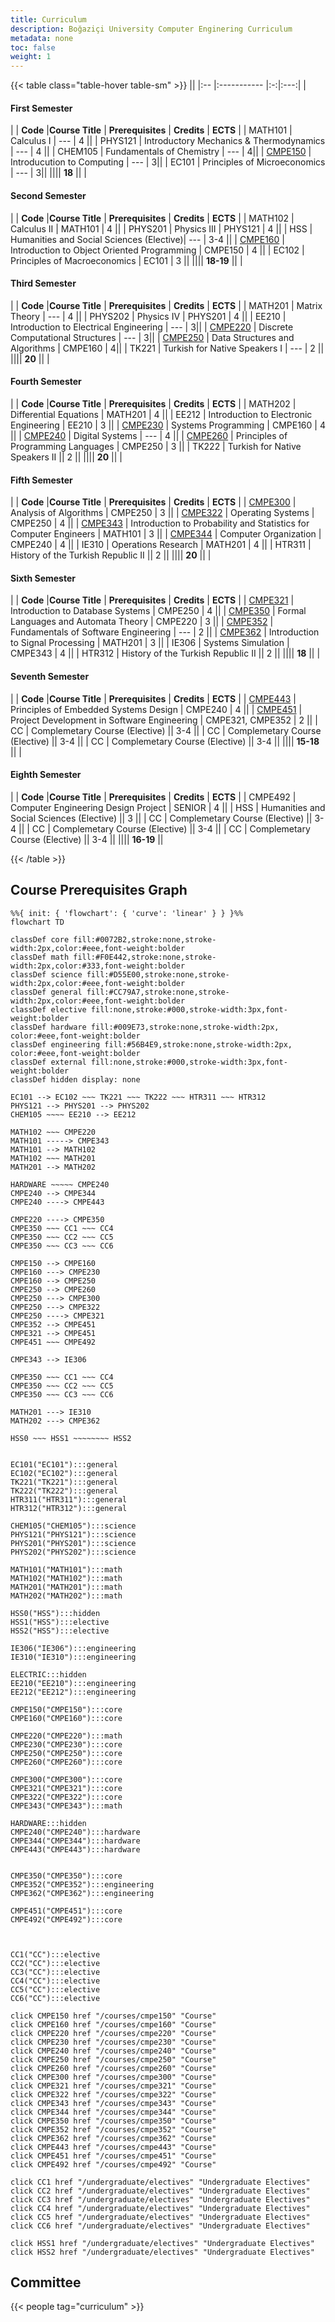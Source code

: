 ```yaml
---
title: Curriculum
description: Boğaziçi University Computer Enginering Curriculum
metadata: none
toc: false
weight: 1
---
```


<!-- prettier-ignore-start -->
{{< table class="table-hover table-sm" >}}
||
|:-- |:----------- |:-:|:---:|
| <h4>First Semester</h4>|
| **Code** |**Course Title** | **Prerequisites** | **Credits** | **ECTS** |
| MATH101 | Calculus I | --- | 4 ||
| PHYS121 | Introductory Mechanics & Thermodynamics | --- | 4 ||
| CHEM105 | Fundamentals of Chemistry | --- | 4||
| [CMPE150](/courses/cmpe150) | Introducution to Computing | --- | 3||
| EC101 | Principles of Microeconomics | --- | 3||
|||| **18** ||
| <h4>Second Semester</h4>|
| **Code** |**Course Title** | **Prerequisites** | **Credits** | **ECTS** |
| MATH102 | Calculus II | MATH101 | 4 ||
| PHYS201 | Physics III | PHYS121 | 4 ||
| HSS | Humanities and Social Sciences (Elective)| --- |  3-4 ||
| [CMPE160](/courses/cmpe160) | Introduction to Object Oriented Programming | CMPE150 | 4 ||
| EC102 | Principles of Macroeconomics | EC101 |  3 ||
||||  **18-19** ||
| <h4>Third Semester</h4>|
| **Code** |**Course Title** | **Prerequisites** | **Credits** | **ECTS** |
| MATH201 | Matrix Theory | --- | 4 ||
| PHYS202 | Physics IV | PHYS201 | 4 ||
| EE210 | Introduction to Electrical Engineering | --- | 3||
| [CMPE220](/courses/cmpe220) | Discrete Computational Structures | --- | 3||
| [CMPE250](/courses/cmpe250) | Data Structures and Algorithms | CMPE160 | 4||
| TK221 | Turkish for Native Speakers I | --- | 2 ||
|||| **20** ||
| <h4>Fourth Semester</h4>|
| **Code** |**Course Title** | **Prerequisites** | **Credits** | **ECTS** |
| MATH202 | Differential Equations | MATH201 | 4 ||
| EE212 | Introduction to Electronic Engineering | EE210 | 3 ||
| [CMPE230](/courses/cmpe230) | Systems Programming | CMPE160 | 4 ||
| [CMPE240](/courses/cmpe240) | Digital Systems | --- | 4 ||
| [CMPE260](/courses/cmpe260) | Principles of Programming Languages | CMPE250 | 3 ||
| TK222 | Turkish for Native Speakers II || 2 ||
|||| **20** ||
| <h4>Fifth Semester</h4>|
| **Code** |**Course Title** | **Prerequisites** | **Credits** | **ECTS** |
| [CMPE300](/courses/cmpe300) | Analysis of Algorithms | CMPE250 | 3 ||
| [CMPE322](/courses/cmpe322) | Operating Systems | CMPE250 | 4 ||
| [CMPE343](/courses/cmpe343) | Introduction to Probability and Statistics for Computer Engineers | MATH101 | 3 ||
| [CMPE344](/courses/cmpe344) | Computer Organization | CMPE240 | 4 ||
| IE310 | Operations Research | MATH201 | 4 ||
| HTR311 | History of the Turkish Republic II  || 2 ||
|||| **20** ||
| <h4>Sixth Semester</h4>|
| **Code** |**Course Title** | **Prerequisites** | **Credits** | **ECTS** |
| [CMPE321](/courses/cmpe321) | Introduction to Database Systems | CMPE250 | 4 ||
| [CMPE350](/courses/cmpe350) | Formal Languages and Automata Theory | CMPE220 | 3 ||
| [CMPE352](/courses/cmpe352) | Fundamentals of Software Engineering | --- | 2 ||
| [CMPE362](/courses/cmpe362) | Introduction to Signal Processing | MATH201 | 3 ||
| IE306 | Systems Simulation | CMPE343 | 4 ||
| HTR312 | History of the Turkish Republic II || 2 ||
|||| **18** ||
| <h4>Seventh Semester</h4>|
| **Code** |**Course Title** | **Prerequisites** | **Credits** | **ECTS** |
| [CMPE443](/courses/cmpe443) | Principles of Embedded Systems Design | CMPE240 | 4 ||
| [CMPE451](/courses/cmpe451) | Project Development in Software Engineering | CMPE321, CMPE352 | 2 ||
| CC | Complemetary Course (Elective) || 3-4 ||
| CC | Complemetary Course (Elective) || 3-4 ||
| CC | Complemetary Course (Elective) || 3-4 ||
|||| **15-18** ||
| <h4>Eighth Semester</h4>|
| **Code** |**Course Title** | **Prerequisites** | **Credits** | **ECTS** |
| CMPE492 | Computer Engineering Design Project | SENIOR | 4 ||
| HSS | Humanities and Social Sciences (Elective) || 3 ||
| CC | Complemetary Course (Elective) || 3-4 ||
| CC | Complemetary Course (Elective) || 3-4 ||
| CC | Complemetary Course (Elective) || 3-4 ||
|||| **16-19** ||

{{< /table >}}
<!-- prettier-ignore-end -->

## Course Prerequisites Graph

```mermaid "caption=prerequisites"
%%{ init: { 'flowchart': { 'curve': 'linear' } } }%%
flowchart TD

classDef core fill:#0072B2,stroke:none,stroke-width:2px,color:#eee,font-weight:bolder
classDef math fill:#F0E442,stroke:none,stroke-width:2px,color:#333,font-weight:bolder
classDef science fill:#D55E00,stroke:none,stroke-width:2px,color:#eee,font-weight:bolder
classDef general fill:#CC79A7,stroke:none,stroke-width:2px,color:#eee,font-weight:bolder
classDef elective fill:none,stroke:#000,stroke-width:3px,font-weight:bolder
classDef hardware fill:#009E73,stroke:none,stroke-width:2px, color:#eee,font-weight:bolder
classDef engineering fill:#56B4E9,stroke:none,stroke-width:2px, color:#eee,font-weight:bolder
classDef external fill:none,stroke:#000,stroke-width:3px,font-weight:bolder
classDef hidden display: none

EC101 --> EC102 ~~~ TK221 ~~~ TK222 ~~~ HTR311 ~~~ HTR312
PHYS121 --> PHYS201 --> PHYS202
CHEM105 ~~~~ EE210 --> EE212

MATH102 ~~~ CMPE220
MATH101 -----> CMPE343
MATH101 --> MATH102
MATH102 ~~~ MATH201
MATH201 --> MATH202

HARDWARE ~~~~~ CMPE240
CMPE240 --> CMPE344
CMPE240 ----> CMPE443

CMPE220 ----> CMPE350
CMPE350 ~~~ CC1 ~~~ CC4
CMPE350 ~~~ CC2 ~~~ CC5
CMPE350 ~~~ CC3 ~~~ CC6

CMPE150 --> CMPE160
CMPE160 ---> CMPE230
CMPE160 --> CMPE250
CMPE250 --> CMPE260
CMPE250 ---> CMPE300
CMPE250 ---> CMPE322
CMPE250 ----> CMPE321
CMPE352 --> CMPE451
CMPE321 --> CMPE451
CMPE451 ~~~ CMPE492

CMPE343 --> IE306

CMPE350 ~~~ CC1 ~~~ CC4
CMPE350 ~~~ CC2 ~~~ CC5
CMPE350 ~~~ CC3 ~~~ CC6

MATH201 ---> IE310
MATH202 ---> CMPE362

HSS0 ~~~ HSS1 ~~~~~~~~ HSS2


EC101("EC101"):::general
EC102("EC102"):::general
TK221("TK221"):::general
TK222("TK222"):::general
HTR311("HTR311"):::general
HTR312("HTR312"):::general

CHEM105("CHEM105"):::science
PHYS121("PHYS121"):::science
PHYS201("PHYS201"):::science
PHYS202("PHYS202"):::science

MATH101("MATH101"):::math
MATH102("MATH102"):::math
MATH201("MATH201"):::math
MATH202("MATH202"):::math

HSS0("HSS"):::hidden
HSS1("HSS"):::elective
HSS2("HSS"):::elective

IE306("IE306"):::engineering
IE310("IE310"):::engineering

ELECTRIC:::hidden
EE210("EE210"):::engineering
EE212("EE212"):::engineering

CMPE150("CMPE150"):::core
CMPE160("CMPE160"):::core

CMPE220("CMPE220"):::math
CMPE230("CMPE230"):::core
CMPE250("CMPE250"):::core
CMPE260("CMPE260"):::core

CMPE300("CMPE300"):::core
CMPE321("CMPE321"):::core
CMPE322("CMPE322"):::core
CMPE343("CMPE343"):::math

HARDWARE:::hidden
CMPE240("CMPE240"):::hardware
CMPE344("CMPE344"):::hardware
CMPE443("CMPE443"):::hardware


CMPE350("CMPE350"):::core
CMPE352("CMPE352"):::engineering
CMPE362("CMPE362"):::engineering

CMPE451("CMPE451"):::core
CMPE492("CMPE492"):::core



CC1("CC"):::elective
CC2("CC"):::elective
CC3("CC"):::elective
CC4("CC"):::elective
CC5("CC"):::elective
CC6("CC"):::elective

click CMPE150 href "/courses/cmpe150" "Course"
click CMPE160 href "/courses/cmpe160" "Course"
click CMPE220 href "/courses/cmpe220" "Course"
click CMPE230 href "/courses/cmpe230" "Course"
click CMPE240 href "/courses/cmpe240" "Course"
click CMPE250 href "/courses/cmpe250" "Course"
click CMPE260 href "/courses/cmpe260" "Course"
click CMPE300 href "/courses/cmpe300" "Course"
click CMPE321 href "/courses/cmpe321" "Course"
click CMPE322 href "/courses/cmpe322" "Course"
click CMPE343 href "/courses/cmpe343" "Course"
click CMPE344 href "/courses/cmpe344" "Course"
click CMPE350 href "/courses/cmpe350" "Course"
click CMPE352 href "/courses/cmpe352" "Course"
click CMPE362 href "/courses/cmpe362" "Course"
click CMPE443 href "/courses/cmpe443" "Course"
click CMPE451 href "/courses/cmpe451" "Course"
click CMPE492 href "/courses/cmpe492" "Course"

click CC1 href "/undergraduate/electives" "Undergraduate Electives"
click CC2 href "/undergraduate/electives" "Undergraduate Electives"
click CC3 href "/undergraduate/electives" "Undergraduate Electives"
click CC4 href "/undergraduate/electives" "Undergraduate Electives"
click CC5 href "/undergraduate/electives" "Undergraduate Electives"
click CC6 href "/undergraduate/electives" "Undergraduate Electives"

click HSS1 href "/undergraduate/electives" "Undergraduate Electives"
click HSS2 href "/undergraduate/electives" "Undergraduate Electives"
```

## Committee

{{< people tag="curriculum" >}}
